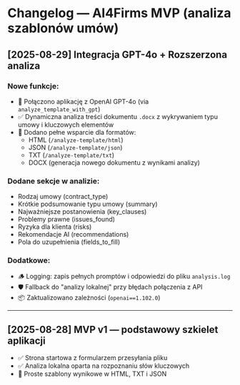 # Changelog — AI4Firms MVP (analiza szablonów umów)

## [2025-08-29] Integracja GPT-4o + Rozszerzona analiza

### Nowe funkcje:
- 🔗 Połączono aplikację z OpenAI GPT-4o (via `analyze_template_with_gpt`)
- ✅ Dynamiczna analiza treści dokumentu `.docx` z wykrywaniem typu umowy i kluczowych elementów
- 📄 Dodano pełne wsparcie dla formatów:
  - HTML (`/analyze-template/html`)
  - JSON (`/analyze-template/json`)
  - TXT (`/analyze-template/txt`)
  - DOCX (generacja nowego dokumentu z wynikami analizy)

### Dodane sekcje w analizie:
- Rodzaj umowy (contract_type)
- Krótkie podsumowanie typu umowy (summary)
- Najważniejsze postanowienia (key_clauses)
- Problemy prawne (issues_found)
- Ryzyka dla klienta (risks)
- Rekomendacje AI (recommendations)
- Pola do uzupełnienia (fields_to_fill)

### Dodatkowe:
- 🪵 Logging: zapis pełnych promptów i odpowiedzi do pliku `analysis.log`
- 🛡️ Fallback do "analizy lokalnej" przy błędach połączenia z API
- 📦 Zaktualizowano zależności (`openai==1.102.0`)

---

## [2025-08-28] MVP v1 — podstawowy szkielet aplikacji

- ✅ Strona startowa z formularzem przesyłania pliku
- ✅ Analiza lokalna oparta na rozpoznaniu słów kluczowych
- 🧪 Proste szablony wynikowe w HTML, TXT i JSON

